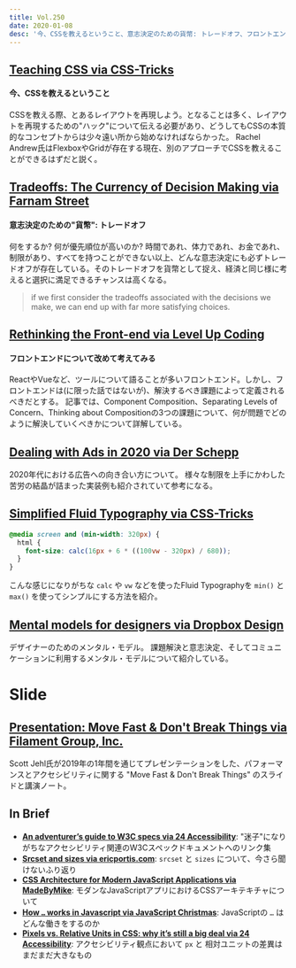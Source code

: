 ```yaml
---
title: Vol.250
date: 2020-01-08
desc: '今、CSSを教えるということ、意志決定のための貨幣: トレードオフ、フロントエンドについて改めて考えてみる、ほか計12リンク'
---
```


## [Teaching CSS via CSS-Tricks](https://css-tricks.com/teaching-css/ "Teaching CSS via CSS-Tricks")
#### 今、CSSを教えるということ
CSSを教える際、とあるレイアウトを再現しよう。となることは多く、レイアウトを再現するための"ハック"について伝える必要があり、どうしてもCSSの本質的なコンセプトからは少々遠い所から始めなければならかった。
Rachel Andrew氏はFlexboxやGridが存在する現在、別のアプローチでCSSを教えることができるはずだと説く。

## [Tradeoffs: The Currency of Decision Making via Farnam Street](https://fs.blog/2019/12/tradeoffs-decision-making/ "Tradeoffs: The Currency of Decision Making via Farnam Street")
#### 意志決定のための"貨幣": トレードオフ
何をするか? 何が優先順位が高いのか?
時間であれ、体力であれ、お金であれ、制限があり、すべてを持つことができない以上、どんな意志決定にも必ずトレードオフが存在している。そのトレードオフを貨幣として捉え、経済と同じ様に考えると選択に満足できるチャンスは高くなる。

> if we first consider the tradeoffs associated with the decisions we make, we can end up with far more satisfying choices.

## [Rethinking the Front-end via Level Up Coding](https://levelup.gitconnected.com/rethinking-the-front-end-c0d86ccbbfe7 "Rethinking the Front-end via Level Up Coding")
#### フロントエンドについて改めて考えてみる

ReactやVueなど、ツールについて語ることが多いフロントエンド。しかし、フロントエンドは(に限った話ではないが)、解決するべき課題によって定義されるべきだとする。
記事では、Component Composition、Separating Levels of Concern、Thinking about Compositionの3つの課題について、何が問題でどのように解決していくべきかについて詳解している。

## [Dealing with Ads in 2020 via Der Schepp](https://schepp.dev/posts/ad-integration-in-2020/ "Dealing with Ads in 2020 via Der Schepp")
2020年代における広告への向き合い方について。
様々な制限を上手にかわした苦労の結晶が詰まった実装例も紹介されていて参考になる。

## [Simplified Fluid Typography via CSS-Tricks](https://css-tricks.com/simplified-fluid-typography/ "Simplified Fluid Typography via CSS-Tricks")
```css
@media screen and (min-width: 320px) {
  html {
    font-size: calc(16px + 6 * ((100vw - 320px) / 680));
  }
}
```

こんな感じになりがちな `calc` や `vw` などを使ったFluid Typographyを `min()` と `max()` を使ってシンプルにする方法を紹介。

## [Mental models for designers via Dropbox Design](https://dropbox.design/article/mental-models-for-designers "Mental models for designers via Dropbox Design")
デザイナーのためのメンタル・モデル。
課題解決と意志決定、そしてコミュニケーションに利用するメンタル・モデルについて紹介している。

# Slide

## [Presentation: Move Fast & Don't Break Things via Filament Group, Inc.](https://www.filamentgroup.com/lab/dontbreakthings.html "Presentation: Move Fast & Don't Break Things via Filament Group, Inc.")
Scott Jehl氏が2019年の1年間を通じてプレゼンテーションをした、パフォーマンスとアクセシビリティに関する "Move Fast & Don't Break Things" のスライドと講演ノート。

## In Brief
- **[An adventurer’s guide to W3C specs via 24 Accessibility](https://www.24a11y.com/2019/an-adventurers-guide-to-w3c-specs/)**: "迷子"になりがちなアクセシビリティ関連のW3Cスペックドキュメントへのリンク集
- **[Srcset and sizes via ericportis.com](https://ericportis.com/posts/2014/srcset-sizes/)**: `srcset` と `sizes` について、今さら聞けないふり返り
- **[CSS Architecture for Modern JavaScript Applications via MadeByMike](https://www.madebymike.com.au/writing/css-architecture-for-modern-web-applications/)**: モダンなJavaScriptアプリにおけるCSSアーキテキチャについて
- **[How `…` works in Javascript via JavaScript Christmas](https://javascript.christmas/2019/2)**: JavaScriptの `…` はどんな働きをするのか
- **[Pixels vs. Relative Units in CSS: why it’s still a big deal via 24 Accessibility](https://www.24a11y.com/2019/pixels-vs-relative-units-in-css-why-its-still-a-big-deal/)**: アクセシビリティ観点において `px` と 相対ユニットの差異はまだまだ大きなもの
